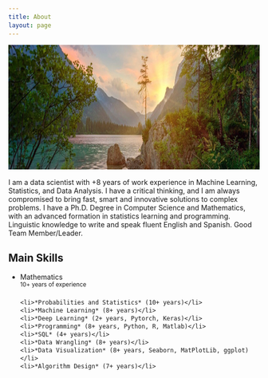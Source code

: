 ```yaml
---
title: About
layout: page
---
```


<img src="image/About.png" width="1000" height="250">

<p> I am a data scientist with +8 years of work experience in Machine Learning, Statistics, and Data Analysis. I have a critical thinking, and I am always compromised to bring fast, smart and innovative solutions to complex problems. I have a Ph.D. Degree in Computer Science and Mathematics, with an advanced formation in statistics learning and programming. Linguistic knowledge to write and speak fluent English and Spanish. Good Team Member/Leader. </p>

<h2>Main Skills</h2>

<ul class="skill-list">
	<li>Mathematics </li>
	 	<sup>10+ years of experience</sup>
	
	<li>*Probabilities and Statistics* (10+ years)</li>
	<li>*Machine Learning* (8+ years)</li>
	<li>*Deep Learning* (2+ years, Pytorch, Keras)</li>
	<li>*Programming* (8+ years, Python, R, Matlab)</li>
	<li>*SQL* (4+ years)</li>
	<li>*Data Wrangling* (8+ years)</li>
	<li>*Data Visualization* (8+ years, Seaborn, MatPlotLib, ggplot)</li>
	<li>*Algorithm Design* (7+ years)</li>
</ul>
